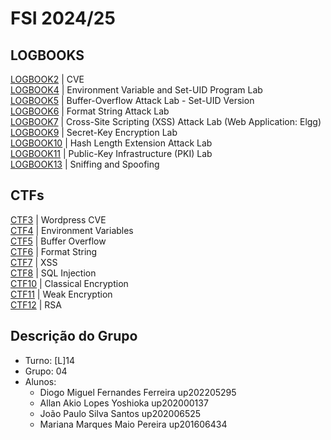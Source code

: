 # FSI 2024/25

## LOGBOOKS

[LOGBOOK2](/LOGBOOK2.md) | CVE  
[LOGBOOK4](/LOGBOOK4.md) | Environment Variable and Set-UID Program Lab  
[LOGBOOK5](/LOGBOOK5.md) | Buffer-Overflow Attack Lab - Set-UID Version  
[LOGBOOK6](/LOGBOOK6.md) | Format String Attack Lab  
[LOGBOOK7](/LOGBOOK7.md) | Cross-Site Scripting (XSS) Attack Lab (Web Application: Elgg)  
[LOGBOOK9](/LOGBOOK9.md) | Secret-Key Encryption Lab  
[LOGBOOK10](/LOGBOOK10.md) | Hash Length Extension Attack Lab  
[LOGBOOK11](/LOGBOOK11.md) | Public-Key Infrastructure (PKI) Lab  
[LOGBOOK13](/LOGBOOK13.md) | Sniffing and Spoofing  

## CTFs

[CTF3](/CTF3.md) | Wordpress CVE  
[CTF4](/CTF4.md) | Environment Variables   
[CTF5](/CTF5.md) | Buffer Overflow  
[CTF6](/CTF6.md) | Format String  
[CTF7](/CTF7.md) | XSS  
[CTF8](/CTF8.md) | SQL Injection  
[CTF10](/CTF10.md) | Classical Encryption  
[CTF11](/CTF11.md) | Weak Encryption  
[CTF12](/CTF12.md) | RSA  

## Descrição do Grupo

* Turno: [L]14
* Grupo: 04
* Alunos:
    - Diogo Miguel Fernandes Ferreira up202205295
    - Allan Akio Lopes Yoshioka up202000137
    - João Paulo Silva Santos up202006525
    - Mariana Marques Maio Pereira up201606434
